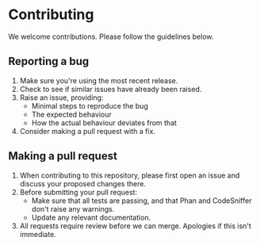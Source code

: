 # Contributing

We welcome contributions. Please follow the guidelines below.

## Reporting a bug

1. Make sure you're using the most recent release.
2. Check to see if similar issues have already been raised.
3. Raise an issue, providing:
    -  Minimal steps to reproduce the bug
    -  The expected behaviour
    -  How the actual behaviour deviates from that
4. Consider making a pull request with a fix.

## Making a pull request

1. When contributing to this repository, please first open an issue and discuss your proposed changes there.
2. Before submitting your pull request:
    - Make sure that all tests are passing, and that Phan and CodeSniffer don't raise any warnings.
    - Update any relevant documentation.
3. All requests require review before we can merge. Apologies if this isn't immediate.